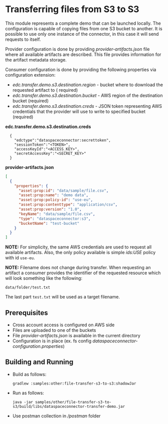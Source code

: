 # Transferring files from S3 to S3

This module represents a complete demo that can be launched locally. The configuration is capable of copying files from
one S3 bucket to another. It is possible to use only one instance of the connector, in this case it will send requests
to itself.

Provider configuration is done by providing _provider-artifacts.json_ file where all available artifacts are described.
This file provides information for the artifact metadata storage.

Consumer configuration is done by providing the following properties via configuration extension:

* _edc.transfer.demo.s3.destination.region_ - bucket where to download the requested artifact to (
  required)
* _edc.transfer.demo.s3.destination.bucket_ - AWS region of the destination bucket (required)
* _edc.transfer.demo.s3.destination.creds_ - JSON token representing AWS credentials that the provider
  will use to write to specified bucket (required)

**edc.transfer.demo.s3.destination.creds**

```
  {
    "edctype":"dataspaceconnector:secrettoken",
    "sessionToken":"<TOKEN>",
    "accessKeyId":"<ACCESS_KEY>",
    "secretAccessKey":"<SECRET_KEY>"
  }
```

**provider-artifacts.json**

```json
[
  {
    "properties": {
      "asset:prop:id": "data/sample/file.csv",
      "asset:prop:name": "demo data",
      "asset:prop:policy-id": "use-eu",
      "asset:prop:contenttype": "application/csv",
      "asset:prop:version": "1.0",
      "keyName": "data/sample/file.csv",
      "type": "dataspaceconnector:s3",
      "bucketName": "test-bucket"
    }
  }
]

```

**NOTE:** For simplicity, the same AWS credentials are used to request all available artifacts. Also, the only policy
available is simple _ids:USE_ policy with id `use-eu`.

**NOTE:** Filename does not change during transfer. When requesting an artifact a consumer provides the identifier of
the requested resource which will look something like the following:

`data/folder/test.txt`

The last part `test.txt` will be used as a target filename.

## Prerequisites

* Cross account access is configured on AWS side
* Files are uploaded to one of the buckets
* File _provider-artifacts.json_ is available in the current directory
* Configuration is in place (ex. fs config _dataspaceconnector-configuration.properties_)

## Building and Running

* Build as follows:

  `gradlew :samples:other:file-transfer-s3-to-s3:shadowJar`

* Run as follows:

  `java -jar samples/other/file-transfer-s3-to-s3/build/libs/dataspaceconnector-transfer-demo.jar`

* Use postman collection in _/postman_ folder



